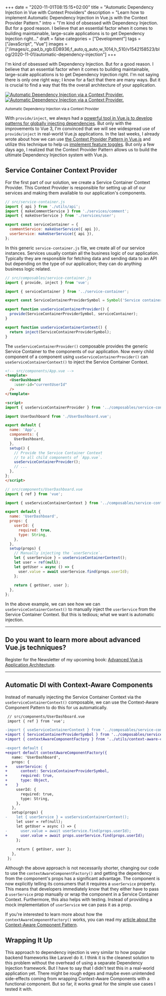 +++
date = "2020-11-01T08:15:15+02:00"
title = "Automatic Dependency Injection in Vue with Context Providers"
description = "Learn how to implement Automatic Dependency Injection in Vue.js with the Context Provider Pattern."
intro = "I'm kind of obsessed with Dependency Injection. But for a good reason. I believe that an essential factor when it comes to building maintainable, large-scale applications is to get Dependency Injection right..."
draft = false
categories = ["Development"]
tags = ["JavaScript", "Vue"]
images = ["/images/c_pad,b_rgb:ED8936,f_auto,q_auto,w_1014,h_510/v1542158523/blog/2020-11-01/automatic-dependency-injection"]
+++

I'm kind of obsessed with Dependency Injection. But for a good reason. I believe that an essential factor when it comes to building maintainable, large-scale applications is to get Dependency Injection right. I'm not saying there is only one right way; I know for a fact that there are many ways. But it is crucial to find a way that fits the overall architecture of your application.

<div class="c-content__figure">
  <div class="c-content__broad">
    <a href="/images/c_scale,f_auto,q_auto/v1542158523/blog/2020-11-01/automatic-dependency-injection">
      <img
        data-src="/images/c_scale,f_auto,q_auto,w_740/v1542158523/blog/2020-11-01/automatic-dependency-injection"
        data-srcset="/images/c_scale,f_auto,q_auto,w_1480/v1542158523/blog/2020-11-01/automatic-dependency-injection 2x"
        alt="Automatic Dependency Injection via a Context Provider."
      >
      <noscript>
        <img
          src="/images/c_scale,f_auto,q_auto,w_740/v1542158523/blog/2020-11-01/automatic-dependency-injection"
          alt="Automatic Dependency Injection via a Context Provider."
        >
      </noscript>
    </a>
  </div>
  <p class="c-content__caption">
    <small>Automatic Dependency Injection via a Context Provider</small>
  </p>
</div>

With `provide/inject`, we always had a [powerful tool in Vue.js to develop patterns for globally injecting dependencies](https://markus.oberlehner.net/blog/dependency-injection-in-vue-applications/#provide-inject). But only with the improvements to Vue 3, I'm convinced that we will see widespread use of `provide/inject` in real-world Vue.js applications. In the last weeks, I already wrote about how we can use [the Context Provider Pattern in Vue.js](https://markus.oberlehner.net/blog/context-aware-props-in-vuejs-components/) and utilize this technique to help us [implement feature toggles](https://markus.oberlehner.net/blog/vuejs-feature-toggle-context-provider/). But only a few days ago, I realized that the Context Provider Pattern allows us to build the ultimate Dependency Injection system with Vue.js.

## Service Container Context Provider

For the first part of our solution, we create a Service Container Context Provider. This Context Provider is responsible for setting up all of our services and making them available to our application's components.

```js
// src/service-container.js
import { api } from './utils/api';
import { makeCommentService } from './services/comment';
import { makeUserService } from './services/user';

export const serviceContainer = {
  commentService: makeUserService({ api }),
  userService: makeUserService({ api }),
};
```

In this generic `service-container.js` file, we create all of our service instances. Services usually contain all the business logic of our application. Typically they are responsible for fetching data and sending data to an API but depending on the type of our application; they can do anything business logic related.

```js
// src/composables/service-container.js
import { provide, inject } from 'vue';

import { serviceContainer } from '../service-container';

export const ServiceContainerProviderSymbol = Symbol('Service container provider identifier');

export function useServiceContainerProvider() {
  provide(ServiceContainerProviderSymbol, serviceContainer);
}

export function useServiceContainerContext() {
  return inject(ServiceContainerProviderSymbol);
}
```

The `useServiceContainerProvider()` composable provides the generic Service Container to the components of our application. Now every child component of a component using `useServiceContainerProvider()` can `useServiceContainerContext()` to inject the Service Container Context.

```html
<!-- src/components/App.vue -->
<template>
  <UserDashboard
    :user-id="currentUserId"
  />
</template>

<script>
import { useServiceContainerProvider } from '../composables/service-container';

import UserDashboard from './UserDashboard.vue';

export default {
  name: 'App',
  components: {
    UserDashboard,
  },
  setup() {
    // Provide the Service Container Context
    // to all child components of `App.vue`.
    useServiceContainerProvider();
    // ...
  },
};
</script>
```

```js
// src/components/UserDashboard.vue
import { ref } from 'vue';

import { useServiceContainerContext } from '../composables/service-container';

export default {
  name: 'UserDashboard',
  props: {
    userId: {
      required: true,
      type: String,
    },
  },
  setup(props) {
    // Manually injecting the `userService`.
    let { userService } = useServiceContainerContext();
    let user = ref(null);
    let getUser = async () => {
      user.value = await userService.find(props.userId);
    };
    
    return { getUser, user };
  },
};
```

In the above example, we can see how we can `useServiceContainerContext()` to manually inject the `userService` from the Service Container Context. But this is tedious; what we want is automatic injection.

<div>
  <hr class="c-hr">
  <div class="c-service-info">
    <h2>Do you want to learn more about advanced Vue.js techniques?</h2>
    <p class="c-service-info__body">
      Register for the Newsletter of my upcoming book: <a class="c-anchor" href="https://oberlehner.us20.list-manage.com/subscribe?u=8476a98c5640f6c7b5530ea57&id=8b26bf120b" data-event-category="link" data-event-action="click: newsletter" data-event-label="Newsletter (article content)">Advanced Vue.js Application Architecture</a>.
    </p>
  </div>
  <hr class="c-hr">
</div>

## Automatic DI with Context-Aware Components

Instead of manually injecting the Service Container Context via the `useServiceContainerContext()` composable, we can use the Context-Aware Component Pattern to do this for us automatically.

```diff
 // src/components/UserDashboard.vue
 import { ref } from 'vue';

-import { useServiceContainerContext } from '../composables/service-container';
+import { ServiceContainerProviderSymbol } from '../composables/service-container';
+import { contextAwareComponentFactory } from '../utils/context-aware-component-factory';

-export default {
+export default contextAwareComponentFactory({
   name: 'UserDashboard',
   props: {
+    userService: {
+      context: ServiceContainerProviderSymbol,
+      required: true,
+      type: Object,
+    }
     userId: {
       required: true,
       type: String,
     },
   },
   setup(props) {
-    let { userService } = useServiceContainerContext();
     let user = ref(null);
     let getUser = async () => {
-      user.value = await userService.find(props.userId);
+      user.value = await props.userService.find(props.userId);
     };
    
     return { getUser, user };
   },
 };
```

Although the above approach is not necessarily shorter, changing our code to use the `contextAwareComponentFactory()` and getting the dependency from the component's props has a significant advantage. The component is now explicitly telling its consumers that it requires a `userService` property. This means that developers immediately know that they either have to pass a `userService` prop manually or wrap the component in a Service Container Context. Furthermore, this also helps with testing. Instead of providing a mock implementation of `userService` we can pass it as a prop.

If you're interested to learn more about how the `contextAwareComponentFactory()` works, you can read my [article about the Context-Aware Component Pattern](https://markus.oberlehner.net/blog/context-aware-props-in-vuejs-components/).

## Wrapping It Up

This approach to dependency injection is very similar to how popular backend frameworks like Laravel do it. I think it is the cleanest solution to this problem without the overhead of using a separate Dependency Injection framework. But I have to say that I didn't test this in a real-world application yet. There might be rough edges and maybe even unintended side-effects coming from wrapping Context-Aware Components with a functional component. But so far, it works great for the simple use cases I tested it with.

